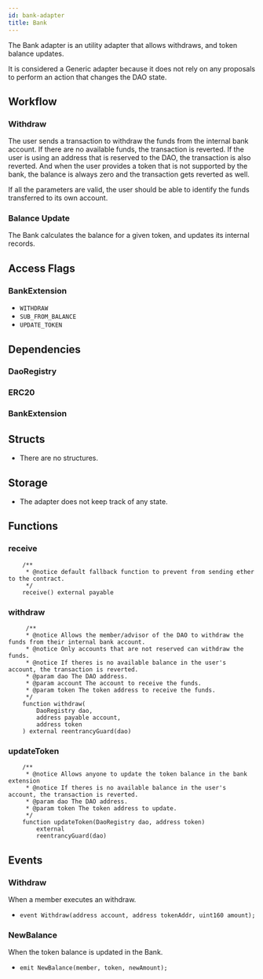 ```yaml
---
id: bank-adapter
title: Bank
---
```


The Bank adapter is an utility adapter that allows withdraws, and token balance updates.

It is considered a Generic adapter because it does not rely on any proposals to perform an action that changes the DAO state.

## Workflow

### Withdraw

The user sends a transaction to withdraw the funds from the internal bank account. If there are no available funds, the transaction is reverted. If the user is using an address that is reserved to the DAO, the transaction is also reverted. And when the user provides a token that is not supported by the bank, the balance is always zero and the transaction gets reverted as well.

If all the parameters are valid, the user should be able to identify the funds transferred to its own account.

### Balance Update

The Bank calculates the balance for a given token, and updates its internal records.

## Access Flags

### BankExtension

- `WITHDRAW`
- `SUB_FROM_BALANCE`
- `UPDATE_TOKEN`

## Dependencies

### DaoRegistry

### ERC20

### BankExtension

## Structs

- There are no structures.

## Storage

- The adapter does not keep track of any state.

## Functions

### receive

```solidity
    /**
     * @notice default fallback function to prevent from sending ether to the contract.
     */
    receive() external payable
```

### withdraw

```solidity
     /**
     * @notice Allows the member/advisor of the DAO to withdraw the funds from their internal bank account.
     * @notice Only accounts that are not reserved can withdraw the funds.
     * @notice If theres is no available balance in the user's account, the transaction is reverted.
     * @param dao The DAO address.
     * @param account The account to receive the funds.
     * @param token The token address to receive the funds.
     */
    function withdraw(
        DaoRegistry dao,
        address payable account,
        address token
    ) external reentrancyGuard(dao)
```

### updateToken

```solidity
    /**
     * @notice Allows anyone to update the token balance in the bank extension
     * @notice If theres is no available balance in the user's account, the transaction is reverted.
     * @param dao The DAO address.
     * @param token The token address to update.
     */
    function updateToken(DaoRegistry dao, address token)
        external
        reentrancyGuard(dao)
```

## Events

### Withdraw

When a member executes an withdraw.

- `event Withdraw(address account, address tokenAddr, uint160 amount);`

### NewBalance

When the token balance is updated in the Bank.

- `emit NewBalance(member, token, newAmount);`
